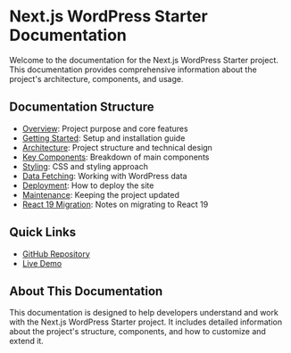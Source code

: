 # Next.js WordPress Starter Documentation

Welcome to the documentation for the Next.js WordPress Starter project. This documentation provides comprehensive information about the project's architecture, components, and usage.

## Documentation Structure

- [Overview](./overview.md): Project purpose and core features
- [Getting Started](./getting-started.md): Setup and installation guide
- [Architecture](./architecture.md): Project structure and technical design
- [Key Components](./components.md): Breakdown of main components
- [Styling](./styling.md): CSS and styling approach
- [Data Fetching](./data-fetching.md): Working with WordPress data
- [Deployment](./deployment.md): How to deploy the site
- [Maintenance](./maintenance.md): Keeping the project updated
- [React 19 Migration](./react-19-migration.md): Notes on migrating to React 19

## Quick Links

- [GitHub Repository](https://github.com/colbyfayock/next-wordpress-starter)
- [Live Demo](https://next-wordpress-starter.spacejelly.dev)

## About This Documentation

This documentation is designed to help developers understand and work with the Next.js WordPress Starter project. It includes detailed information about the project's structure, components, and how to customize and extend it. 